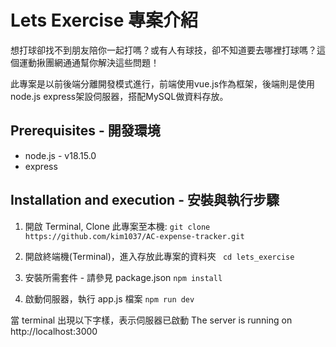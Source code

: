 # Lets Exercise 專案介紹
想打球卻找不到朋友陪你一起打嗎？或有人有球技，卻不知道要去哪裡打球嗎？這個運動揪團網通通幫你解決這些問題！

此專案是以前後端分離開發模式進行，前端使用vue.js作為框架，後端則是使用node.js express架設伺服器，搭配MySQL做資料存放。

## Prerequisites - 開發環境
* node.js - v18.15.0
* express

## Installation and execution - 安裝與執行步驟
1. 開啟 Terminal, Clone 此專案至本機:
`git clone https://github.com/kim1037/AC-expense-tracker.git`
2. 開啟終端機(Terminal)，進入存放此專案的資料夾
` cd lets_exercise`

3. 安裝所需套件 - 請參見 package.json
`npm install`


4. 啟動伺服器，執行 app.js 檔案
`npm run dev`

當 terminal 出現以下字樣，表示伺服器已啟動
The server is running on http://localhost:3000
